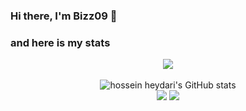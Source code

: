 ### Hi there, I'm Bizz09 👋

### and here is my stats
<p align="center"><img src="https://www.codewars.com/users/bizz09/badges/large"/><br /><br />
  <img src="https://github-readme-stats.vercel.app/api?username=bizz09&show_icons=true&include_all_commits=true&theme=monokai" alt="hossein heydari's GitHub stats" /><br />
  <img src="https://github-readme-streak-stats.herokuapp.com/?user=bizz09&theme=monokai"/>
  <img src="https://github-readme-stats.vercel.app/api/top-langs/?username=bizz09&layout=compact&theme=monokai&langs_count=12"/><br />
</p>

<!--
**SatriaAPN/SatriaAPN** is a ✨ _special_ ✨ repository because its `README.md` (this file) appears on your GitHub profile.

Here are some ideas to get you started:

- 🔭 I’m currently working on ...
- 🌱 I’m currently learning ...
- 👯 I’m looking to collaborate on ...
- 🤔 I’m looking for help with ...
- 💬 Ask me about ...
- 📫 How to reach me: ...
- 😄 Pronouns: ...
- ⚡ Fun fact: ...
-->
